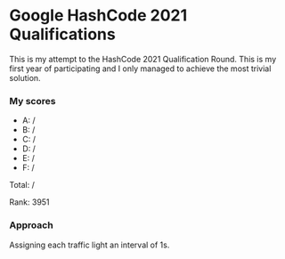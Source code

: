 # Google HashCode 2021 Qualifications

This is my attempt to the HashCode 2021 Qualification Round. This is my first year of participating and I only managed to achieve the most trivial solution.

### My scores

* A: /
* B: /
* C: /
* D: /
* E: /
* F: /

Total: /

Rank: 3951

### Approach

  Assigning each traffic light an interval of 1s.
